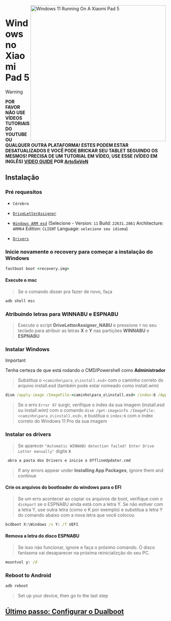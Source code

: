 <img align="right" src="https://raw.githubusercontent.com/erdilS/Port-Windows-11-Xiaomi-Pad-5/main/nabu.png" width="425" alt="Windows 11 Running On A Xiaomi Pad 5">

# Windows no Xiaomi Pad 5
> [!WARNING]
> **POR FAVOR NÃO USE VÍDEOS TUTORIAIS DO YOUTUBE OU QUALQUER OUTRA PLATAFORMA! ESTES PODEM ESTAR DESATUALIZADOS E VOCÊ PODE BRICKAR SEU TABLET SEGUINDO OS MESMOS! PRECISA DE UM TUTORIAL EM VÍDEO, USE ESSE (VÍDEO EM INGLÊS) [VIDEO GUIDE](https://youtu.be/BbgTbTGbXYg) POR [ArtoSeVeN](https://www.youtube.com/channel/UCYjwfxlYlJ7Nnzv01oszQvA)**

## Instalação
### Pré requesitos
- ```Cérebro```
 
- [```DriveLetterAssigner```](https://github.com/Misha803/My-Scripts/releases/tag/DriveLetterAssigner_NABU)
  
- [```Windows ARM esd```](https://worproject.com/esd) (Selecione - Version:  ```11``` Build:  ```22631.2861``` Architecture:  ```ARM64``` Edition:  ```CLIENT``` Language:  ```selecione seu idioma```)
    
- [```Drivers```](https://github.com/erdilS/Port-Windows-11-Xiaomi-Pad-5/releases/tag/Drivers)

### Inicie novamente o recovery para começar a instalação do Windows
```cmd
fastboot boot <recovery.img>
```

#### Execute o msc 
> Se o comando disser pra fazer de novo, faça
```cmd
adb shell msc
```

### Atribuindo letras para WINNABU e ESPNABU
> Execute o script **DriveLetterAssigner_NABU** e pressione `Y` no seu teclado para atribuir as letras **X** e **Y** nas partições **WINNABU** e **ESPNABU**

### Instalar Windows
> [!Important]
> Tenha certeza de que está rodando o CMD/Powershell como **Administrador**

> Substitua o `<caminho\para_o\install.esd>` com o caminho correto do arquivo install.esd (também pode estar nomeado como install.wim)
```cmd
dism /apply-image /ImageFile:<caminho\para_o\install.esd> /index:6 /ApplyDir:X:\
```

> Se o erro `Error 87` surgir, verifique o index da sua imagem (install.esd ou install.wim) com o comando `dism /get-imageinfo /ImageFile:<caminho\para_o\install.esd>`, e bustitua o `index:6` com o index correto do Windows 11 Pro da sua imagem

### Instalar os drivers
> Se aparecer `"Automatic WINNABU detection failed! Enter Drive Letter manually"` digite **`X`**
```cmd
 abra a pasta dos Drivers e inicie o OfflineUpdater.cmd
```
> If any errors appear under **Installing App Packages**, ignore them and continue

#### Crie os arquivos do bootloader do windows para o EFI
> Se um erro acontecer ao copiar os arquivos de boot, verifique com o `diskpart` se o ESPNABU ainda está com a letra Y. Se não estiver com a letra Y, use outra letra (como o K por exemplo) e substitua a letra Y do comando abaixo com a nova letra que você colocou
```cmd
bcdboot X:\Windows /s Y: /f UEFI
```

#### Remova a letra do disco ESPNABU
> Se isso não funcionar, ignore e faça o próximo comando. O disco fantasma vai desaparecer na próxima reinicializção do seu PC.
```cmd
mountvol y: /d
```

### Reboot to Android
```cmd
adb reboot
```

> Set up your device, then go to the last step

## [Último passo: Configurar o Dualboot](/guide/Portuguese/dualboot-pt.md)
















